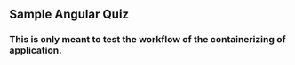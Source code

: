 ## Sample Angular Quiz

### This is only meant to test the workflow of the containerizing of application.

